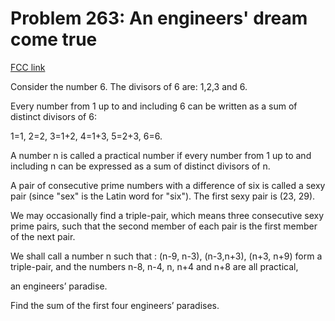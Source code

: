 # Problem 263: An engineers' dream come true

[FCC link](https://www.freecodecamp.org/learn/coding-interview-prep/project-euler/problem-263-an-engineers-dream-come-true)

Consider the number 6. The divisors of 6 are: 1,2,3 and 6.

Every number from 1 up to and including 6 can be written as a sum of distinct
divisors of 6:

1=1, 2=2, 3=1+2, 4=1+3, 5=2+3, 6=6.

A number n is called a practical number if every number from 1 up to and
including n can be expressed as a sum of distinct divisors of n.

A pair of consecutive prime numbers with a difference of six is called a sexy
pair (since "sex" is the Latin word for "six"). The first sexy pair is (23, 29).

We may occasionally find a triple-pair, which means three consecutive sexy prime
pairs, such that the second member of each pair is the first member of the next
pair.

We shall call a number n such that : (n-9, n-3), (n-3,n+3), (n+3, n+9) form a
triple-pair, and the numbers n-8, n-4, n, n+4 and n+8 are all practical,

an engineers’ paradise.

Find the sum of the first four engineers’ paradises.
